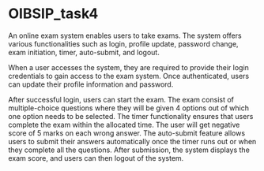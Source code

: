 # OIBSIP_task4
An online exam system enables users to take exams. The system offers various functionalities such as login, profile update, password change, exam initiation, timer, auto-submit, and logout.

When a user accesses the system, they are required to provide their login credentials to gain access to the exam system. Once authenticated, users can update their profile information and password.

After successful login, users can start the exam. The exam consist of multiple-choice questions where they will be given 4 options out of which one option needs to be selected. The timer functionality ensures that users complete the exam within the allocated time.
The user will get negative score of 5 marks on each wrong answer.
The auto-submit feature allows users to submit their answers automatically once the timer runs out or when they complete all the questions. After submission, the system displays the exam score, and users can then logout of the system.
